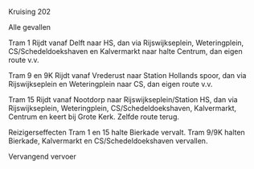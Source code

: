 Kruising 202

Alle gevallen

Tram 1
Rijdt vanaf Delft naar HS, dan via Rijswijkseplein, Weteringplein, CS/Schedeldoekshaven en Kalvermarkt naar halte Centrum, dan eigen route v.v.

Tram 9 en 9K
Rijdt vanaf Vrederust naar Station Hollands spoor, dan via Rijswijkseplein en Weteringplein naar CS, dan eigen route v.v.

Tram 15
Rijdt vanaf Nootdorp naar Rijswijkseplein/Station HS, dan via Rijswijkseplein, Weteringplein, CS/Schedeldoekshaven, Kalvermarkt, Centrum en keert bij Grote Kerk. Zelfde route terug.

Reizigerseffecten
Tram 1 en 15 halte Bierkade vervalt.
Tram 9/9K halten Bierkade, Kalvermarkt en CS/Schedeldoekshaven vervallen.

Vervangend vervoer